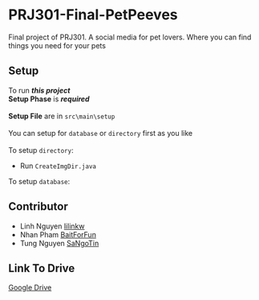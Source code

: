 # PRJ301-Final-PetPeeves

Final project of PRJ301. A social media for pet lovers. Where you can find things you need for your pets

## Setup

To run ***this project*** <br> 
**Setup Phase** is ***required*** <br> <br>
**Setup File** are in `src\main\setup` <br> <br>
You can setup for `database` or `directory` first as you like <br> <br>
To setup `directory`:
- Run `CreateImgDir.java`

To setup `database`:


## Contributor


- Linh Nguyen <a href="https://github.com/lilinkw">lilinkw</a>
- Nhan Pham <a href="https://github.com/BaitForFun">BaitForFun</a>
- Tung Nguyen <a href="https://github.com/SaNgoTin">SaNgoTin</a>

## Link To Drive

[Google Drive](https://drive.google.com/drive/u/0/folders/1YJi6a4lLgLpQU36f9GQZPLE9A330pOnm)
